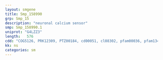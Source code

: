 ```yaml
---
layout: smgene
title: Smp_158990
grp: Smp_15
description: "neuronal calcium sensor"
smp: Smp_158990.1
uniprot: "G4LZZ3"
length:   576
cdd: "COG5126, PRK12309, PTZ00184, cd00051, cl08302, pfam00036, pfam13499, pfam13833, smart00054"
kk: ns
categories: sm
---
```

